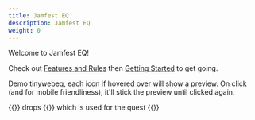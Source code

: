 ```yaml
---
title: Jamfest EQ
description: Jamfest EQ
weight: 0
---
```


Welcome to Jamfest EQ!

Check out [Features and Rules](features-and-rules) then [Getting Started](getting-started) to get going.

Demo tinywebeq, each icon if hovered over will show a preview. On click (and for mobile friendliness), it'll stick the preview until clicked again. 

{{<npc id="32040" name="Lord Nagafen">}} drops {{<item id="11622" name="Red Dragon Scales">}} which is used for the quest {{<item id="20542" name="Singing Short Sword">}}